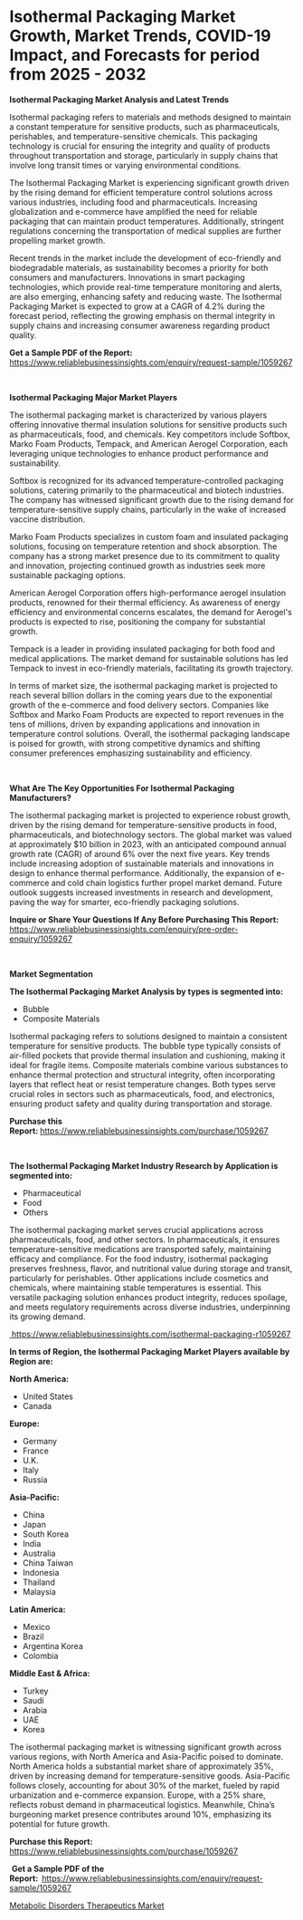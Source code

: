 <p><h1>Isothermal Packaging Market Growth, Market Trends, COVID-19 Impact, and Forecasts for period from 2025 - 2032</h1></p><p><strong>Isothermal Packaging Market Analysis and Latest Trends</strong></p>
<p><p>Isothermal packaging refers to materials and methods designed to maintain a constant temperature for sensitive products, such as pharmaceuticals, perishables, and temperature-sensitive chemicals. This packaging technology is crucial for ensuring the integrity and quality of products throughout transportation and storage, particularly in supply chains that involve long transit times or varying environmental conditions.</p><p>The Isothermal Packaging Market is experiencing significant growth driven by the rising demand for efficient temperature control solutions across various industries, including food and pharmaceuticals. Increasing globalization and e-commerce have amplified the need for reliable packaging that can maintain product temperatures. Additionally, stringent regulations concerning the transportation of medical supplies are further propelling market growth.</p><p>Recent trends in the market include the development of eco-friendly and biodegradable materials, as sustainability becomes a priority for both consumers and manufacturers. Innovations in smart packaging technologies, which provide real-time temperature monitoring and alerts, are also emerging, enhancing safety and reducing waste. The Isothermal Packaging Market is expected to grow at a CAGR of 4.2% during the forecast period, reflecting the growing emphasis on thermal integrity in supply chains and increasing consumer awareness regarding product quality.</p></p>
<p><strong>Get a Sample PDF of the Report:&nbsp;</strong> <a href="https://www.reliablebusinessinsights.com/enquiry/request-sample/1059267?utm_campaign=3273&utm_medium=2&utm_source=Github&utm_content=ia&utm_term=08032025&utm_id=isothermal-packaging">https://www.reliablebusinessinsights.com/enquiry/request-sample/1059267</a></p>
<p>&nbsp;</p>
<p><strong>Isothermal Packaging Major Market Players</strong></p>
<p><p>The isothermal packaging market is characterized by various players offering innovative thermal insulation solutions for sensitive products such as pharmaceuticals, food, and chemicals. Key competitors include Softbox, Marko Foam Products, Tempack, and American Aerogel Corporation, each leveraging unique technologies to enhance product performance and sustainability.</p><p>Softbox is recognized for its advanced temperature-controlled packaging solutions, catering primarily to the pharmaceutical and biotech industries. The company has witnessed significant growth due to the rising demand for temperature-sensitive supply chains, particularly in the wake of increased vaccine distribution. </p><p>Marko Foam Products specializes in custom foam and insulated packaging solutions, focusing on temperature retention and shock absorption. The company has a strong market presence due to its commitment to quality and innovation, projecting continued growth as industries seek more sustainable packaging options.</p><p>American Aerogel Corporation offers high-performance aerogel insulation products, renowned for their thermal efficiency. As awareness of energy efficiency and environmental concerns escalates, the demand for Aerogel's products is expected to rise, positioning the company for substantial growth. </p><p>Tempack is a leader in providing insulated packaging for both food and medical applications. The market demand for sustainable solutions has led Tempack to invest in eco-friendly materials, facilitating its growth trajectory. </p><p>In terms of market size, the isothermal packaging market is projected to reach several billion dollars in the coming years due to the exponential growth of the e-commerce and food delivery sectors. Companies like Softbox and Marko Foam Products are expected to report revenues in the tens of millions, driven by expanding applications and innovation in temperature control solutions. Overall, the isothermal packaging landscape is poised for growth, with strong competitive dynamics and shifting consumer preferences emphasizing sustainability and efficiency.</p></p>
<p>&nbsp;</p>
<p><strong>What Are The Key Opportunities For Isothermal Packaging Manufacturers?</strong></p>
<p><p>The isothermal packaging market is projected to experience robust growth, driven by the rising demand for temperature-sensitive products in food, pharmaceuticals, and biotechnology sectors. The global market was valued at approximately $10 billion in 2023, with an anticipated compound annual growth rate (CAGR) of around 6% over the next five years. Key trends include increasing adoption of sustainable materials and innovations in design to enhance thermal performance. Additionally, the expansion of e-commerce and cold chain logistics further propel market demand. Future outlook suggests increased investments in research and development, paving the way for smarter, eco-friendly packaging solutions.</p></p>
<p><strong>Inquire or Share Your Questions If Any Before Purchasing This Report:</strong> <a href="https://www.reliablebusinessinsights.com/enquiry/pre-order-enquiry/1059267?utm_campaign=3273&utm_medium=2&utm_source=Github&utm_content=ia&utm_term=08032025&utm_id=isothermal-packaging">https://www.reliablebusinessinsights.com/enquiry/pre-order-enquiry/1059267</a></p>
<p>&nbsp;</p>
<p><strong>Market Segmentation</strong></p>
<p><strong>The Isothermal Packaging Market Analysis by types is segmented into:</strong></p>
<p><ul><li>Bubble</li><li>Composite Materials</li></ul></p>
<p><p>Isothermal packaging refers to solutions designed to maintain a consistent temperature for sensitive products. The bubble type typically consists of air-filled pockets that provide thermal insulation and cushioning, making it ideal for fragile items. Composite materials combine various substances to enhance thermal protection and structural integrity, often incorporating layers that reflect heat or resist temperature changes. Both types serve crucial roles in sectors such as pharmaceuticals, food, and electronics, ensuring product safety and quality during transportation and storage.</p></p>
<p><strong>Purchase this Report:&nbsp;</strong><a href="https://www.reliablebusinessinsights.com/purchase/1059267?utm_campaign=3273&utm_medium=2&utm_source=Github&utm_content=ia&utm_term=08032025&utm_id=isothermal-packaging">https://www.reliablebusinessinsights.com/purchase/1059267</a></p>
<p>&nbsp;</p>
<p><strong>The Isothermal Packaging Market Industry Research by Application is segmented into:</strong></p>
<p><ul><li>Pharmaceutical</li><li>Food</li><li>Others</li></ul></p>
<p><p>The isothermal packaging market serves crucial applications across pharmaceuticals, food, and other sectors. In pharmaceuticals, it ensures temperature-sensitive medications are transported safely, maintaining efficacy and compliance. For the food industry, isothermal packaging preserves freshness, flavor, and nutritional value during storage and transit, particularly for perishables. Other applications include cosmetics and chemicals, where maintaining stable temperatures is essential. This versatile packaging solution enhances product integrity, reduces spoilage, and meets regulatory requirements across diverse industries, underpinning its growing demand.</p></p>
<p><a href="https://www.reliablebusinessinsights.com/isothermal-packaging-r1059267?utm_campaign=3273&utm_medium=2&utm_source=Github&utm_content=ia&utm_term=08032025&utm_id=isothermal-packaging">&nbsp;https://www.reliablebusinessinsights.com/isothermal-packaging-r1059267</a></p>
<p><strong>In terms of Region, the Isothermal Packaging Market Players available by Region are:</strong></p>
<p>
    <p> <strong> North America: </strong>
        <ul>
            <li>United States</li>
            <li>Canada</li>
        </ul>
        </p> 
    <p> <strong> Europe: </strong>
        <ul>
            <li>Germany</li>
            <li>France</li>
            <li>U.K.</li>
            <li>Italy</li>
            <li>Russia</li>
        </ul>
        </p> 
    <p> <strong> Asia-Pacific: </strong>
        <ul>
            <li>China</li>
            <li>Japan</li>
            <li>South Korea</li>
            <li>India</li>
            <li>Australia</li>
            <li>China Taiwan</li>
            <li>Indonesia</li>
            <li>Thailand</li>
            <li>Malaysia</li>
        </ul>
        </p> 
    <p> <strong> Latin America: </strong>
        <ul>
            <li>Mexico</li>
            <li>Brazil</li>
            <li>Argentina Korea</li>
            <li>Colombia</li>
        </ul>
        </p> 
    <p> <strong> Middle East & Africa: </strong>
        <ul>
            <li>Turkey</li>
            <li>Saudi</li>
            <li>Arabia</li>
            <li>UAE</li>
            <li>Korea</li>
        </ul>
    </p>
    </p>
<p><p>The isothermal packaging market is witnessing significant growth across various regions, with North America and Asia-Pacific poised to dominate. North America holds a substantial market share of approximately 35%, driven by increasing demand for temperature-sensitive goods. Asia-Pacific follows closely, accounting for about 30% of the market, fueled by rapid urbanization and e-commerce expansion. Europe, with a 25% share, reflects robust demand in pharmaceutical logistics. Meanwhile, China’s burgeoning market presence contributes around 10%, emphasizing its potential for future growth.</p></p>
<p><strong>Purchase this Report: </strong><a href="https://www.reliablebusinessinsights.com/purchase/1059267?utm_campaign=3273&utm_medium=2&utm_source=Github&utm_content=ia&utm_term=08032025&utm_id=isothermal-packaging">https://www.reliablebusinessinsights.com/purchase/1059267</a></p>
<p>&nbsp;<strong>Get a Sample PDF of the Report:&nbsp;&nbsp;</strong><a href="https://www.reliablebusinessinsights.com/enquiry/request-sample/1059267?utm_campaign=3273&utm_medium=2&utm_source=Github&utm_content=ia&utm_term=08032025&utm_id=isothermal-packaging">https://www.reliablebusinessinsights.com/enquiry/request-sample/1059267</a></p>
<p><strong></strong></p>
<p><p><a href="https://github.com/alejnaouare/Market-Research-Report-List-1/blob/main/metabolic-disorders-therapeutics-market.md?utm_campaign=3273&utm_medium=2&utm_source=Github&utm_content=ia&utm_term=08032025&utm_id=isothermal-packaging">Metabolic Disorders Therapeutics Market</a></p></p>
